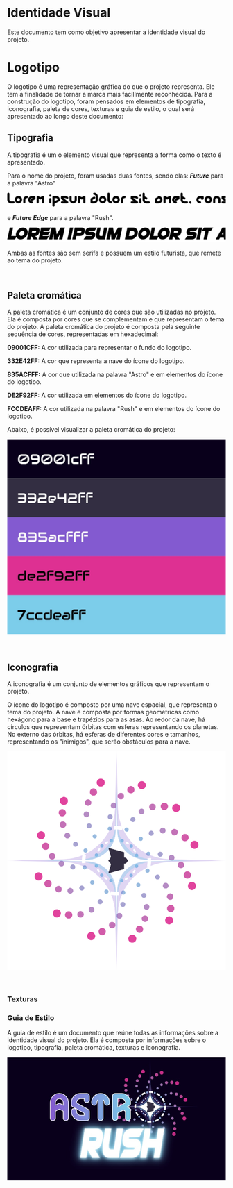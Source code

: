 # Identidade Visual

Este documento tem como objetivo apresentar a identidade visual do projeto.

# Logotipo

O logotipo é uma representação gráfica do que o projeto representa. Ele tem a finalidade de tornar a marca mais facillmente reconhecida. Para a construção do logotipo, foram pensados em elementos de tipografia, iconografia, paleta de cores, texturas e guia de estilo, o qual será apresentado ao longo deste documento:

## Tipografia

A tipografia é um o elemento visual que representa a forma como o texto é apresentado.

Para o nome do projeto, foram usadas duas fontes, sendo elas: **_Future_** para a palavra "Astro"

![Future](./assets/escrita_fonte_future.png)

e **_Future Edge_** para a palavra "Rush".

![Future Edge](./assets/escrita_fonte_future_edge.png)

Ambas as fontes são sem serifa e possuem um estilo futurista, que remete ao tema do projeto.

<br>

## Paleta cromática

A paleta cromática é um conjunto de cores que são utilizadas no projeto. Ela é composta por cores que se complementam e que representam o tema do projeto. A paleta cromática do projeto é composta pela seguinte sequência de cores, representadas em hexadecimal:

**09001CFF:** A cor utilizada para representar o fundo do logotipo.

**332E42FF:** A cor que representa a nave do ícone do logotipo.

**835ACFFF:** A cor que utilizada na palavra "Astro" e em elementos do ícone do logotipo.

**DE2F92FF:** A cor utilizada em elementos do ícone do logotipo.

**FCCDEAFF:** A cor utilizada na palavra "Rush" e em elementos do ícone do logotipo.

Abaixo, é possível visualizar a paleta cromática do projeto:

![Paleta cromática](./assets/paleta_cromatica.jpg)

<br>

## Iconografia

A iconografia é um conjunto de elementos gráficos que representam o projeto.

O ícone do logotipo é composto por uma nave espacial, que representa o tema do projeto. A nave é composta por formas geométricas como hexágono para a base e trapézios para as asas. Ao redor da nave, há círculos que representam órbitas com esferas representando os planetas. No externo das órbitas, há esferas de diferentes cores e tamanhos, representando os "inimigos", que serão obstáculos para a nave.

![Iconografia](./assets/iconografia.png)

<br>

### Texturas





### Guia de Estilo

A guia de estilo é um documento que reúne todas as informações sobre a identidade visual do projeto. Ela é composta por informações sobre o logotipo, tipografia, paleta cromática, texturas e iconografia.

![Logotipo](./assets/logotipo.jpg)
